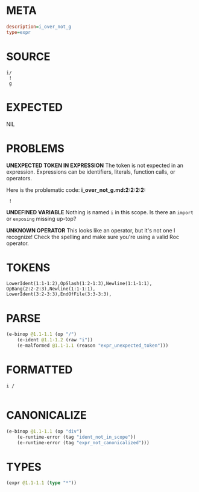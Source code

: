 # META
~~~ini
description=i_over_not_g
type=expr
~~~
# SOURCE
~~~roc
i/
 !
 g
~~~
# EXPECTED
NIL
# PROBLEMS
**UNEXPECTED TOKEN IN EXPRESSION**
The token  is not expected in an expression.
Expressions can be identifiers, literals, function calls, or operators.

Here is the problematic code:
**i_over_not_g.md:2:2:2:2:**
```roc
 !
```
 


**UNDEFINED VARIABLE**
Nothing is named `i` in this scope.
Is there an `import` or `exposing` missing up-top?

**UNKNOWN OPERATOR**
This looks like an operator, but it's not one I recognize!
Check the spelling and make sure you're using a valid Roc operator.

# TOKENS
~~~zig
LowerIdent(1:1-1:2),OpSlash(1:2-1:3),Newline(1:1-1:1),
OpBang(2:2-2:3),Newline(1:1-1:1),
LowerIdent(3:2-3:3),EndOfFile(3:3-3:3),
~~~
# PARSE
~~~clojure
(e-binop @1.1-1.1 (op "/")
	(e-ident @1.1-1.2 (raw "i"))
	(e-malformed @1.1-1.1 (reason "expr_unexpected_token")))
~~~
# FORMATTED
~~~roc
i /
	
~~~
# CANONICALIZE
~~~clojure
(e-binop @1.1-1.1 (op "div")
	(e-runtime-error (tag "ident_not_in_scope"))
	(e-runtime-error (tag "expr_not_canonicalized")))
~~~
# TYPES
~~~clojure
(expr @1.1-1.1 (type "*"))
~~~
